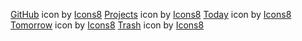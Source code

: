 <a target="_blank" href="https://icons8.com/icon/62856/github">GitHub</a> icon by <a target="_blank" href="https://icons8.com">Icons8</a>
<a target="_blank" href="https://icons8.com/icon/25391/group-of-projects">Projects</a> icon by <a target="_blank" href="https://icons8.com">Icons8</a>
<a target="_blank" href="https://icons8.com/icon/1074/today">Today</a> icon by <a target="_blank" href="https://icons8.com">Icons8</a>
<a target="_blank" href="https://icons8.com/icon/bJ1HZXlCwJiE/tomorrow">Tomorrow</a> icon by <a target="_blank" href="https://icons8.com">Icons8</a>
<a target="_blank" href="https://icons8.com/icon/68064/trash">Trash</a> icon by <a target="_blank" href="https://icons8.com">Icons8</a>